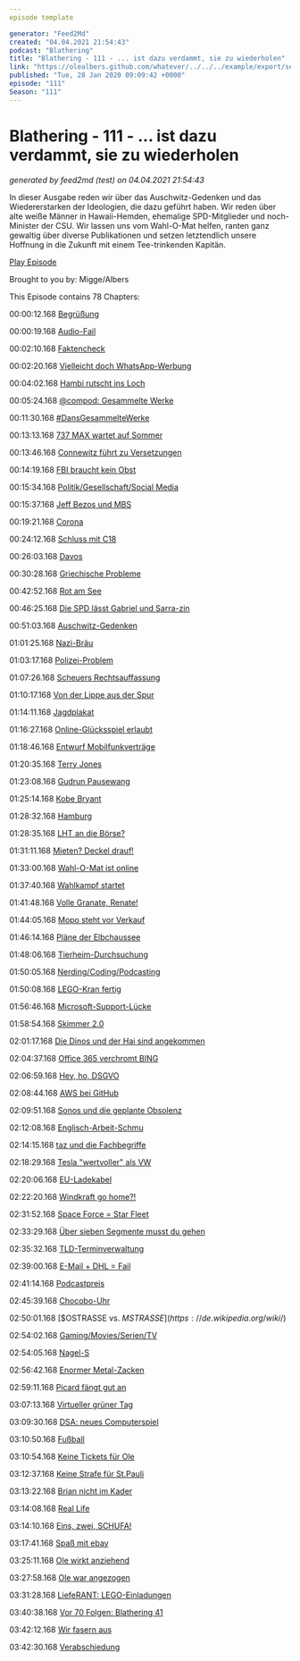 ```yaml
---
episode template

generator: "Feed2Md"
created: "04.04.2021 21:54:43"
podcast: "Blathering"
title: "Blathering - 111 - ... ist dazu verdammt, sie zu wiederholen"
link: "https://olealbers.github.com/whatever/../../../example/export/seasons/5/2020/1/Blathering - 111 - ... ist dazu verdammt, sie zu wiederholen.md"
published: "Tue, 28 Jan 2020 09:09:42 +0000"
episode: "111"
Season: "111"
---
```


# Blathering - 111 - ... ist dazu verdammt, sie zu wiederholen
_generated by feed2md (test) on 04.04.2021 21:54:43_

In dieser Ausgabe reden wir über das Auschwitz-Gedenken und das Wiedererstarken der Ideologien, die dazu geführt haben. Wir reden über alte weiße Männer in Hawaii-Hemden, ehemalige SPD-Mitglieder und noch-Minister der CSU. Wir lassen uns vom Wahl-O-Mat helfen, ranten ganz gewaltig über diverse Publikationen und setzen letztendlich unsere Hoffnung in die Zukunft mit einem Tee-trinkenden Kapitän.

[Play Episode](https://www.blathering.de/podlove/file/1100/s/feed/c/mp3/blathering_111.mp3)

Brought to you by: Migge/Albers

This Episode contains 78 Chapters:


00:00:12.168 [Begrüßung]()

00:00:19.168 [Audio-Fail](https://auphonic.com/donate_credits?user=blathering)

00:02:10.168 [Faktencheck]()

00:02:20.168 [Vielleicht doch WhatsApp-Werbung](https://www.cnet.com/news/facebook-abandons-plan-to-sell-ads-on-whatsapp-report-says/)

00:04:02.168 [Hambi rutscht ins Loch](https://twitter.com/anettselle/status/1219531468419919873)

00:05:24.168 [@compod: Gesammelte Werke](https://twitter.com/search?q=(from%3Acompod)%20(%40blathering_pod)%20until%3A2020-01-28%20since%3A2020-01-20&src=typed_query&f=live)

00:11:30.168 [#DansGesammelteWerke](https://twitter.com/search?q=(from%3Aevildanwallace)%20(%40blathering_pod)%20until%3A2020-01-28%20since%3A2020-01-20&src=typed_query&f=live)

00:13:13.168 [737 MAX wartet auf Sommer](https://www.tagesschau.de/wirtschaft/boeing-737-max-133.html)

00:13:46.168 [Connewitz führt zu Versetzungen](https://taz.de/Polizei-Pressearbeit-in-Leipzig/!5656150/)

00:14:19.168 [FBI braucht kein Obst](https://www.derstandard.at/story/2000113692685/iphone-11-gehackt-fbi-braucht-keine-hintertuer-und-widerlegt-sich)

00:15:34.168 [Politik/Gesellschaft/Social Media]()

00:15:37.168 [Jeff Bezos und MBS](https://www.theguardian.com/technology/2020/jan/21/amazon-boss-jeff-bezoss-phone-hacked-by-saudi-crown-prince)

00:19:21.168 [Corona](https://www.youtube.com/watch?v=PUP8InwLK9g)

00:24:12.168 [Schluss mit C18](https://www.tagesschau.de/investigativ/swr/combat18-101.html)

00:26:03.168 [Davos](https://twitter.com/Karl_Lauterbach/status/1220123054854090754)

00:30:28.168 [Griechische Probleme](https://www.tagesspiegel.de/politik/auf-allen-inseln-nahe-der-tuerkei-griechen-protestieren-mit-generalstreik-gegen-fluechtlinge-und-regierung/25462598.html)

00:42:52.168 [Rot am See](https://twitter.com/erzaehlmirnix/status/1221012816506839042)

00:46:25.168 [Die SPD lässt Gabriel und Sarra-zin](https://taz.de/Thilo-Sarrazins-Parteiausschluss/!5653673/)

00:51:03.168 [Auschwitz-Gedenken](https://www.deutschlandfunk.de/der-tag-75-jahre-nach-auschwitz-verblasst-die-erinnerung.3415.de.html?dram:article_id=468904)

01:01:25.168 [Nazi-Bräu](https://www.mdr.de/sachsen-anhalt/halle/burgenland/getraenkequelle-beendet-zusammenarbeit-mit-nazi-bier-verkaeufer-100.html)

01:03:17.168 [Polizei-Problem](https://taz.de/Zivilipolizisten-bei-Unteilbar-Demo/!5653664/)

01:07:26.168 [Scheuers Rechtsauffassung](https://twitter.com/Storch_i/status/1220609605778268161)

01:10:17.168 [Von der Lippe aus der Spur](https://twitter.com/tmigge/status/1221440702128754689)

01:14:11.168 [Jagdplakat](https://www.volksverpetzer.de/social-media/afd-jugend-jagen-entsorgen/)

01:16:27.168 [Online-Glücksspiel erlaubt](https://www.golem.de/news/casino-co-laender-wollen-online-gluecksspiele-erlauben-2001-146203.html)

01:18:46.168 [Entwurf Mobilfunkverträge](https://www.golem.de/news/handyvertraege-verkuerzte-laufzeit-und-leichtere-kuendigungen-geplant-2001-146278.html)

01:20:35.168 [Terry Jones](https://www.t-online.de/nachrichten/id_87200200/nach-demenz-erkrankung-monty-python-star-terry-jones-mit-77-jahren-verstorben.html)

01:23:08.168 [Gudrun Pausewang](https://www.spiegel.de/kultur/literatur/gudrun-pausewang-ist-tot-die-wolke-autorin-mit-91-jahren-gestorben-a-3c1ef2d3-5f6b-4d24-9f5a-58c172fa61a0)

01:25:14.168 [Kobe Bryant](https://de.euronews.com/2020/01/26/bericht-basketball-star-kobe-bryant-tot-hubschrauberabsturz)

01:28:32.168 [Hamburg]()

01:28:35.168 [LHT an die Börse?](https://www.ndr.de/nachrichten/hamburg/Kommt-Lufthansa-Technik-an-die-Boerse,lufthansatechnik120.html)

01:31:11.168 [Mieten? Deckel drauf!](https://www.ndr.de/nachrichten/hamburg/wahl/buergerschaftswahl_2020/Umfrage-Mehrheit-der-Hamburger-fuer-Mietendeckel,hamburgtrend186.html)

01:33:00.168 [Wahl-O-Mat ist online](https://www.wahl-o-mat.de/hamburg2020/)

01:37:40.168 [Wahlkampf startet](https://taz.de/Wahlkampf-in-Hamburg/!5656548/)

01:41:48.168 [Volle Granate, Renate!](https://twitter.com/SRHnews/status/1220311550600339458)

01:44:05.168 [Mopo steht vor Verkauf](https://www.hamburg1.de/nachrichten/43584/Demonstration_vor_dem_MOPO_Verlagsgebaeude.html)

01:46:14.168 [Pläne der Elbchaussee](https://www.hamburg1.de/nachrichten/43578/Verwirrende_Plaene_fuer_die_Elbchaussee.html)

01:48:06.168 [Tierheim-Durchsuchung](https://www.hamburg1.de/nachrichten/43593/Razzia_in_Tierheim_Suederstrasse.html)

01:50:05.168 [Nerding/Coding/Podcasting]()

01:50:08.168 [LEGO-Kran fertig](https://twitter.com/tmigge/status/1221060168408059904)

01:56:46.168 [Microsoft-Support-Lücke](https://www.forbes.com/sites/daveywinder/2020/01/22/microsoft-security-shocker-as-250-million-customer-records-exposed-online/#69ba449d4d1b)

01:58:54.168 [Skimmer 2.0](https://twitter.com/derPUPE/status/1219885154111512576)

02:01:17.168 [Die Dinos und der Hai sind angekommen](http://whats-in-your-pants.de/wiyp057-2/)

02:04:37.168 [Office 365 verchromt BING](https://www.zdnet.com/article/microsoft-to-forcibly-install-bing-search-extension-in-chrome-for-office-365-proplus-users/)

02:06:59.168 [Hey, ho, DSGVO](https://www.heise.de/ct/artikel/Daten-Leak-bei-Autovermietung-Buchbinder-3-Millionen-Kundendaten-offen-im-Netz-4643015.html)

02:08:44.168 [AWS bei GitHub](https://www.golem.de/news/amazon-aws-mitarbeiter-veroeffentlicht-zugangsdaten-auf-github-2001-146263.html)

02:09:51.168 [Sonos und die geplante Obsolenz](https://www.vice.com/en_us/article/3a8dpn/sonos-makes-it-clear-you-no-longer-own-the-things-you-buy)

02:12:08.168 [Englisch-Arbeit-Schmu](https://twitter.com/weinert_ralf/status/1218274678424379392)

02:14:15.168 [taz und die Fachbegriffe](https://twitter.com/tmigge/status/1220264717584826370)

02:18:29.168 [Tesla "wertvoller" als VW](https://www.golem.de/news/autohersteller-teslas-aktienwert-ueberholt-den-von-volkswagen-2001-146257.html)

02:20:06.168 [EU-Ladekabel](https://www.golem.de/news/lightning-apple-warnt-vor-einheitlichem-eu-ladegeraet-2001-146249.html)

02:22:20.168 [Windkraft go home?!](https://docs.google.com/document/d/e/2PACX-1vS9YhGKxMmJPLlxg9w1Xg0Px2_FxbOfeHPEB3v0jeuEBcYt-xC-F6QjtPSWmP1jU4aS0auF5v-vc81A/pub)

02:31:52.168 [Space Force = Star Fleet](https://www.golem.de/news/united-states-space-force-sternenflottenartiges-logo-veraergert-star-trek-fans-2001-146275.html)

02:33:29.168 [Über sieben Segmente musst du gehen](https://twitter.com/schaarsen/status/1221687323341004800)

02:35:32.168 [TLD-Terminverwaltung](https://twitter.com/stammtischphilo/status/1220418525526941697)

02:39:00.168 [E-Mail + DHL = Fail](https://twitter.com/fleaz_/status/1220402715408379907)

02:41:14.168 [Podcastpreis](https://uebermedien.de/45449/der-deutsche-podcastpreis-ist-eine-fehlkonstruktion/)

02:45:39.168 [Chocobo-Uhr](https://twitter.com/stammtischphilo/status/1221772487098359808)

02:50:01.168 [$OSTRASSE vs. $MSTRASSE](https://de.wikipedia.org/wiki/$)

02:54:02.168 [Gaming/Movies/Serien/TV]()

02:54:05.168 [Nagel-S](https://twitter.com/stammtischphilo/status/1220048513414942726)

02:56:42.168 [Enormer Metal-Zacken](https://twitter.com/stammtischphilo/status/1220609745746309120)

02:59:11.168 [Picard fängt gut an](https://www.hollywoodreporter.com/live-feed/13-star-trek-picard-easter-eggs-premiere-1271889)

03:07:13.168 [Virtueller grüner Tag](https://store.playstation.com/de-de/product/EP5067-CUSA14143_00-P5S3XXXXXXXXXXXX)

03:09:30.168 [DSA: neues Computerspiel](https://www.golem.de/news/book-of-heroes-angespielt-das-schwarze-auge-wird-zum-interaktiven-brettspiel-2001-146262.html)

03:10:50.168 [Fußball]()

03:10:54.168 [Keine Tickets für Ole](https://twitter.com/stammtischphilo/status/1219541672880738304)

03:12:37.168 [Keine Strafe für St.Pauli](https://www.fcstpauli.com/news/dfb-sportgericht-stellt-ermittlungsverfahren-gegen-den-fc-st-pauli-ein/)

03:13:22.168 [Brian nicht im Kader](https://www.sportschau.de/fussball/bundesliga3/video--liga---zwickau-dreht-das-spiel-gegen-magdeburg-100.html)

03:14:08.168 [Real Life]()

03:14:10.168 [Eins, zwei, SCHUFA!](https://twitter.com/stammtischphilo/status/1220022584462450694)

03:17:41.168 [Spaß mit ebay](https://twitter.com/stammtischphilo/status/1221735647989374976)

03:25:11.168 [Ole wirkt anziehend](https://twitter.com/stammtischphilo/status/1220298523666780160)

03:27:58.168 [Ole war angezogen](https://twitter.com/stammtischphilo/status/1220685046916485120)

03:31:28.168 [LiefeRANT: LEGO-Einladungen](https://twitter.com/tmigge/status/1220467259258351616)

03:40:38.168 [Vor 70 Folgen: Blathering 41](https://www.blathering.de/2017/12/blathering-041-das-beste-zum-fest/)

03:42:12.168 [Wir fasern aus]()

03:42:30.168 [Verabschiedung]()



